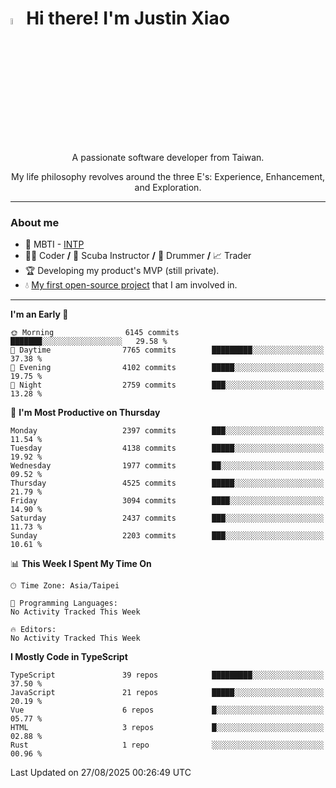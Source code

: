 # <img src="https://media.giphy.com/media/hvRJCLFzcasrR4ia7z/giphy.gif" width="5%">Hi there! I'm Justin Xiao
<p align="center">A passionate software developer from Taiwan.  </p>
<p align="center">My life philosophy revolves around the three E's: Experience, Enhancement, and Exploration.</p>

---
### About me
- 👀 MBTI - [INTP](https://www.16personalities.com/intp-personality)
- 👨‍💻 Coder **/** 🤿 Scuba Instructor **/** 🥁 Drummer **/** 📈 Trader
- 🏆 Developing my product's MVP (still private).
- 💧 [My first open-source project](https://github.com/Game-as-a-Service/Game-Lobby-Web) that I am involved in.

---
<!--START_SECTION:waka-->
**I'm an Early 🐤** 

```text
🌞 Morning                6145 commits        ███████░░░░░░░░░░░░░░░░░░   29.58 % 
🌆 Daytime                7765 commits        █████████░░░░░░░░░░░░░░░░   37.38 % 
🌃 Evening                4102 commits        █████░░░░░░░░░░░░░░░░░░░░   19.75 % 
🌙 Night                  2759 commits        ███░░░░░░░░░░░░░░░░░░░░░░   13.28 % 
```
📅 **I'm Most Productive on Thursday** 

```text
Monday                   2397 commits        ███░░░░░░░░░░░░░░░░░░░░░░   11.54 % 
Tuesday                  4138 commits        █████░░░░░░░░░░░░░░░░░░░░   19.92 % 
Wednesday                1977 commits        ██░░░░░░░░░░░░░░░░░░░░░░░   09.52 % 
Thursday                 4525 commits        █████░░░░░░░░░░░░░░░░░░░░   21.79 % 
Friday                   3094 commits        ████░░░░░░░░░░░░░░░░░░░░░   14.90 % 
Saturday                 2437 commits        ███░░░░░░░░░░░░░░░░░░░░░░   11.73 % 
Sunday                   2203 commits        ███░░░░░░░░░░░░░░░░░░░░░░   10.61 % 
```


📊 **This Week I Spent My Time On** 

```text
🕑︎ Time Zone: Asia/Taipei

💬 Programming Languages: 
No Activity Tracked This Week

🔥 Editors: 
No Activity Tracked This Week
```

**I Mostly Code in TypeScript** 

```text
TypeScript               39 repos            █████████░░░░░░░░░░░░░░░░   37.50 % 
JavaScript               21 repos            █████░░░░░░░░░░░░░░░░░░░░   20.19 % 
Vue                      6 repos             █░░░░░░░░░░░░░░░░░░░░░░░░   05.77 % 
HTML                     3 repos             █░░░░░░░░░░░░░░░░░░░░░░░░   02.88 % 
Rust                     1 repo              ░░░░░░░░░░░░░░░░░░░░░░░░░   00.96 % 
```




 Last Updated on 27/08/2025 00:26:49 UTC
<!--END_SECTION:waka-->
